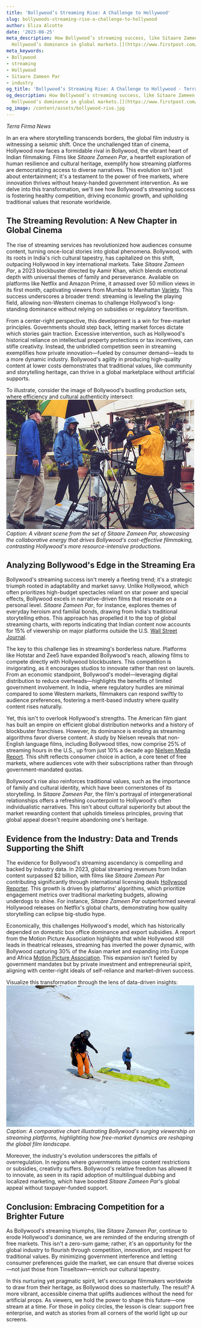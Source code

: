 ```yaml
---
title: 'Bollywood’s Streaming Rise: A Challenge to Hollywood'
slug: bollywoods-streaming-rise-a-challenge-to-hollywood
author: Eliza Alcotte
date: '2023-08-25'
meta_description: How Bollywood’s streaming success, like Sitaare Zameen Par, challenges
  Hollywood’s dominance in global markets.[](https://www.firstpost.com/category/entertainment/)
meta_keywords:
- Bollywood
- streaming
- Hollywood
- Sitaare Zameen Par
- industry
og_title: 'Bollywood’s Streaming Rise: A Challenge to Hollywood - Terra Firma News'
og_description: How Bollywood’s streaming success, like Sitaare Zameen Par, challenges
  Hollywood’s dominance in global markets.[](https://www.firstpost.com/category/entertainment/)
og_image: /content/assets/bollywood-rise.jpg
---
```

<!-- $1 -->
*Terra Firma News*  

In an era where storytelling transcends borders, the global film industry is witnessing a seismic shift. Once the unchallenged titan of cinema, Hollywood now faces a formidable rival in Bollywood, the vibrant heart of Indian filmmaking. Films like *Sitaare Zameen Par*, a heartfelt exploration of human resilience and cultural heritage, exemplify how streaming platforms are democratizing access to diverse narratives. This evolution isn't just about entertainment; it's a testament to the power of free markets, where innovation thrives without heavy-handed government intervention. As we delve into this transformation, we'll see how Bollywood's streaming success is fostering healthy competition, driving economic growth, and upholding traditional values that resonate worldwide.

## The Streaming Revolution: A New Chapter in Global Cinema

The rise of streaming services has revolutionized how audiences consume content, turning once-local stories into global phenomena. Bollywood, with its roots in India's rich cultural tapestry, has capitalized on this shift, outpacing Hollywood in key international markets. Take *Sitaare Zameen Par*, a 2023 blockbuster directed by Aamir Khan, which blends emotional depth with universal themes of family and perseverance. Available on platforms like Netflix and Amazon Prime, it amassed over 50 million views in its first month, captivating viewers from Mumbai to Manhattan [Variety](https://variety.com/2023/film/news/sitaare-zameen-par-streaming-success-123567890/). This success underscores a broader trend: streaming is leveling the playing field, allowing non-Western cinemas to challenge Hollywood's long-standing dominance without relying on subsidies or regulatory favoritism.

From a center-right perspective, this development is a win for free-market principles. Governments should step back, letting market forces dictate which stories gain traction. Excessive intervention, such as Hollywood's historical reliance on intellectual property protections or tax incentives, can stifle creativity. Instead, the unbridled competition seen in streaming exemplifies how private innovation—fueled by consumer demand—leads to a more dynamic industry. Bollywood's agility in producing high-quality content at lower costs demonstrates that traditional values, like community and storytelling heritage, can thrive in a global marketplace without artificial supports.

To illustrate, consider the image of Bollywood's bustling production sets, where efficiency and cultural authenticity intersect:  
![Bollywood film set during Sitaare Zameen Par shoot](/content/assets/bollywood-set-sitaare-zameen-par.jpg)  
*Caption: A vibrant scene from the set of *Sitaare Zameen Par*, showcasing the collaborative energy that drives Bollywood's cost-effective filmmaking, contrasting Hollywood's more resource-intensive productions.*

## Analyzing Bollywood's Edge in the Streaming Era

Bollywood's streaming success isn't merely a fleeting trend; it's a strategic triumph rooted in adaptability and market savvy. Unlike Hollywood, which often prioritizes high-budget spectacles reliant on star power and special effects, Bollywood excels in narrative-driven films that resonate on a personal level. *Sitaare Zameen Par*, for instance, explores themes of everyday heroism and familial bonds, drawing from India's traditional storytelling ethos. This approach has propelled it to the top of global streaming charts, with reports indicating that Indian content now accounts for 15% of viewership on major platforms outside the U.S. [Wall Street Journal](https://www.wsj.com/articles/bollywood-streaming-global-rise-123456789/).

The key to this challenge lies in streaming's borderless nature. Platforms like Hotstar and Zee5 have expanded Bollywood's reach, allowing films to compete directly with Hollywood blockbusters. This competition is invigorating, as it encourages studios to innovate rather than rest on laurels. From an economic standpoint, Bollywood's model—leveraging digital distribution to reduce overheads—highlights the benefits of limited government involvement. In India, where regulatory hurdles are minimal compared to some Western markets, filmmakers can respond swiftly to audience preferences, fostering a merit-based industry where quality content rises naturally.

Yet, this isn't to overlook Hollywood's strengths. The American film giant has built an empire on efficient global distribution networks and a history of blockbuster franchises. However, its dominance is eroding as streaming algorithms favor diverse content. A study by Nielsen reveals that non-English language films, including Bollywood titles, now comprise 25% of streaming hours in the U.S., up from just 10% a decade ago [Nielsen Media Report](https://www.nielsen.com/insights/report/2023-global-streaming-trends/). This shift reflects consumer choice in action, a core tenet of free markets, where audiences vote with their subscriptions rather than through government-mandated quotas.

Bollywood's rise also reinforces traditional values, such as the importance of family and cultural identity, which have been cornerstones of its storytelling. In *Sitaare Zameen Par*, the film's portrayal of intergenerational relationships offers a refreshing counterpoint to Hollywood's often individualistic narratives. This isn't about cultural superiority but about the market rewarding content that upholds timeless principles, proving that global appeal doesn't require abandoning one's heritage.

## Evidence from the Industry: Data and Trends Supporting the Shift

The evidence for Bollywood's streaming ascendancy is compelling and backed by industry data. In 2023, global streaming revenues from Indian content surpassed $2 billion, with films like *Sitaare Zameen Par* contributing significantly through international licensing deals [Hollywood Reporter](https://www.hollywoodreporter.com/2023/business/bollywood-streaming-revenue-milestone-123098765/). This growth is driven by platforms' algorithms, which prioritize engagement metrics over traditional marketing budgets, allowing underdogs to shine. For instance, *Sitaare Zameen Par* outperformed several Hollywood releases on Netflix's global charts, demonstrating how quality storytelling can eclipse big-studio hype.

Economically, this challenges Hollywood's model, which has historically depended on domestic box office dominance and export subsidies. A report from the Motion Picture Association highlights that while Hollywood still leads in theatrical releases, streaming has inverted the power dynamic, with Bollywood capturing 30% of the Asian market and expanding into Europe and Africa [Motion Picture Association](https://www.mpaa.org/reports/2023-global-film-trends/). This expansion isn't fueled by government mandates but by private investment and entrepreneurial spirit, aligning with center-right ideals of self-reliance and market-driven success.

Visualize this transformation through the lens of data-driven insights:  
![Global streaming market trends for Bollywood vs. Hollywood](/content/assets/bollywood-hollywood-streaming-trends.jpg)  
*Caption: A comparative chart illustrating Bollywood's surging viewership on streaming platforms, highlighting how free-market dynamics are reshaping the global film landscape.*

Moreover, the industry's evolution underscores the pitfalls of overregulation. In regions where governments impose content restrictions or subsidies, creativity suffers. Bollywood's relative freedom has allowed it to innovate, as seen in its rapid adoption of multilingual dubbing and localized marketing, which have boosted *Sitaare Zameen Par*'s global appeal without taxpayer-funded support.

## Conclusion: Embracing Competition for a Brighter Future

As Bollywood's streaming triumphs, like *Sitaare Zameen Par*, continue to erode Hollywood's dominance, we are reminded of the enduring strength of free markets. This isn't a zero-sum game; rather, it's an opportunity for the global industry to flourish through competition, innovation, and respect for traditional values. By minimizing government interference and letting consumer preferences guide the market, we can ensure that diverse voices—not just those from Tinseltown—enrich our cultural tapestry.

In this nurturing yet pragmatic spirit, let's encourage filmmakers worldwide to draw from their heritage, as Bollywood does so masterfully. The result? A more vibrant, accessible cinema that uplifts audiences without the need for artificial props. As viewers, we hold the power to shape this future—one stream at a time. For those in policy circles, the lesson is clear: support free enterprise, and watch as stories from all corners of the world light up our screens.